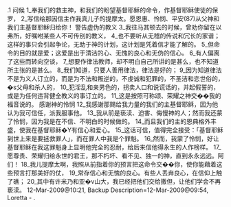 .1 
问候 
1_奉我们的救主神，和我们的盼望基督耶稣的命令，作基督耶稣使徒的保罗， 2_写信给那因信主作我真儿子的提摩太。愿恩惠、怜悯、平安(87)从父神和我们主基督耶稣归给你！ 
警告虚伪的教义 
3_我往马其顿去的时候，曾劝你留在以弗所，好嘱咐某些人不可传别的教义， 4_也不要听从无稽的传说和冗长的家谱；这样的事只会引起争论，无助于神的计划，这计划是凭着信才能了解的。 5_但命令的目的就是爱；这爱是出于清洁的心、无愧的良心和无伪的信心。 6_有人偏离了这些而转向空谈， 7_想要作律法教师，却不明白自己所讲的是甚么，也不知道所主张的是甚么。 
8_我们知道，只要人善用律法，律法是好的； 9_因为知道律法不是为义人订立的，而是为不法和叛逆的，不虔诚和犯罪的，不圣洁和恋世俗的，�s父母和杀人的， 10_犯淫乱和亲男色的，拐卖人口和说谎话的，并起假誓的，或是为任何违背健全教义的事订立的。 11_这是按照可称颂、荣耀之神交��我的福音说的。 
感谢神的怜悯 
12_我感谢那赐给我力量的我们的主基督耶稣，因为他认为我可信任，派我服事他。 13_我从前是亵渎、迫害、侮慢神的人；然而我还蒙了怜悯，因为我是在不信、不明白的时候做的。 14_而且我们的主的恩典格外丰盛，使我在基督耶稣�Y有信心和爱心。 15_这话可信，值得完全接受：「基督耶稣到世上来是要拯救罪人」，而在罪人中我是个罪魁。 16_然而，我蒙了怜悯，好让基督耶稣在我这罪魁身上显明他完全的忍耐，给后来信他得永生的人作榜样。 17_愿尊贵、荣耀归给永世的君王，那不朽坏、看不见、独一的神，直到永永远远。阿们！ 
18_我儿提摩太啊，我照从前指着你的预言把这命令交��你，使你能藉着这些预言打那美好的仗， 19_常存信心和无愧的良心。有些人丢弃良心，在信仰上触了礁； 20_其中有许米乃和亚�v山大，我已经把他们交给撒但，让他们学会不再亵渎。 
12-Mar-2009@10:21, Backup Description=12-Mar-2009@09:54, Loretta - 
.